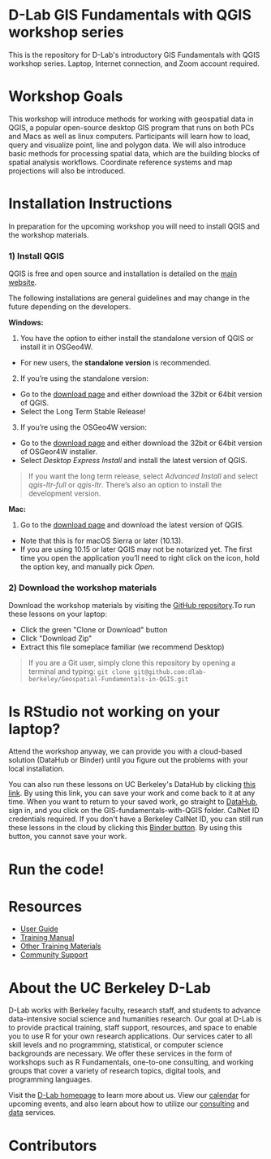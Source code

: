 # D-Lab GIS Fundamentals with QGIS workshop series 

This is the repository for D-Lab's introductory GIS Fundamentals with QGIS workshop series. Laptop, Internet connection, and Zoom account required.

# Workshop Goals

This workshop will introduce methods for working with geospatial data in QGIS, a popular open-source desktop GIS program that runs on both PCs and Macs as well as linux computers. Participants will learn how to load, query and visualize point, line and polygon data. We will also introduce basic methods for processing spatial data, which are the building blocks of spatial analysis workflows. Coordinate reference systems and map projections will also be introduced.

# Installation Instructions

In preparation for the upcoming workshop you will need to install QGIS and the workshop materials.

### 1) Install QGIS
QGIS is free and open source and installation is detailed on the [main website](https://qgis.org/en/site/forusers/download.html).

The following installations are general guidelines and may change in the future depending on the developers.

**Windows:**

1. You have the option to either install the standalone version of QGIS or install it in OSGeo4W.
* For new users, the **standalone version** is recommended.

2. If you’re using the standalone version:
* Go to the [download page](https://qgis.org/en/site/forusers/download.html) and either download the 32bit or 64bit version of QGIS.
* Select the Long Term Stable Release!

3. If you’re using the OSGeo4W version:
* Go to the [download page](https://qgis.org/en/site/forusers/download.html) and either download the 32bit or 64bit version of OSGeor4W installer.
* Select *Desktop Express Install* and install the latest version of QGIS.
> If you want the long term release, select *Advanced Install* and select *qgis-ltr-full* or *qgis-ltr*. 
> There’s also an option to install the development version.

**Mac:**

1. Go to the [download page](https://qgis.org/en/site/forusers/download.html) and download the latest version of QGIS.
* Note that this is for macOS Sierra or later (10.13).
* If you are using 10.15 or later QGIS may not be notarized yet. The first time you open the application you’ll need to right click on the icon, hold the option key, and manually pick *Open*.

### 2) Download the workshop materials
Download the workshop materials by visiting the [GitHub repository](https://github.com/dlab-berkeley/Geospatial-Fundamentals-in-QGIS).To run these lessons on your laptop: 

* Click the green "Clone or Download" button
* Click "Download Zip"
* Extract this file someplace familiar (we recommend Desktop) 

> If you are a Git user, simply clone this repository by opening a terminal and typing: `git clone git@github.com:dlab-berkeley/Geospatial-Fundamentals-in-QGIS.git`

# Is RStudio not working on your laptop? 

Attend the workshop anyway, we can provide you with a cloud-based solution (DataHub or Binder) until you figure out the problems with your local installation. 

You can also run these lessons on UC Berkeley's DataHub by clicking [this link](https://datahub.berkeley.edu/hub/user-redirect/git-pull?repo=https%3A%2F%2Fgithub.com%2Fdlab-berkeley%2Fpython-fundamentals&urlpath=tree%2Fpython-fundamentals%2F). By using this link, you can save your work and come back to it at any time. When you want to return to your saved work, go straight to [DataHub](https://datahub.berkeley.edu), sign in, and you click on the GIS-fundamentals-with-QGIS folder. CalNet ID credentials required.
If you don't have a Berkeley CalNet ID, you can still run these lessons in the cloud by clicking this [Binder button](https://mybinder.org/v2/gh/dlab-berkeley/python-fundamentals/master). By using this button, you cannot save your work. 

# Run the code!



# Resources

* [User Guide](https://docs.qgis.org/3.16/en/docs/user_manual/)
* [Training Manual](http://docs.qgis.org/latest/en/docs/training_manual/)
* [Other Training Materials](https://qgis.org/en/site/forusers/trainingmaterial/index.html)
* [Community Support](https://qgis.org/en/site/forusers/support.html)

# About the UC Berkeley D-Lab
D-Lab works with Berkeley faculty, research staff, and students to advance data-intensive social science and humanities research. Our goal at D-Lab is to provide practical training, staff support, resources, and space to enable you to use R for your own research applications. Our services cater to all skill levels and no programming, statistical, or computer science backgrounds are necessary. We offer these services in the form of workshops such as R Fundamentals, one-to-one consulting, and working groups that cover a variety of research topics, digital tools, and programming languages.  

Visit the [D-Lab homepage](http://dlab.berkeley.edu/) to learn more about us. View our [calendar](http://dlab.berkeley.edu/calendar-node-field-date) for upcoming events, and also learn about how to utilize our [consulting](http://dlab.berkeley.edu/consulting) and [data](http://dlab.berkeley.edu/data-resources) services. 

# Contributors

